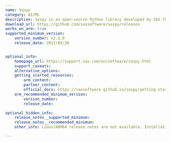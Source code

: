 ```yaml
---
name: Saspy
category: AI/ML
description: Saspy is an open-source Python library developed by SAS that bridges Python and SAS software. It enables users to execute SAS programs, access SAS datasets, and leverage SAS's analytical capabilities from Python.
download_url: https://github.com/sassoftware/saspy/releases
works_on_arm: true
supported_minimum_version:
    version_number: v2.1.0
    release_date: 2017/03/20


optional_info:
    homepage_url: https://support.sas.com/en/software/saspy.html
    support_caveats:
    alternative_options:
    getting_started_resources:
        arm_content:
        partner_content:
        official_docs: https://sassoftware.github.io/saspy/getting-started.html
    arm_recommended_minimum_version:
        version_number:
        release_date:

optional_hidden_info:
    release_notes__supported_minimum:
    release_notes__recommended_minimum:
    other_info: Linux/ARM64 release notes are not available. Installation and testing are done via the [tar archive](https://github.com/sassoftware/saspy/releases/tag/v2.1.0).

---
```


